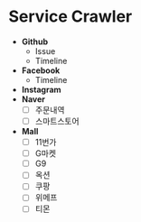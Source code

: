 # Service Crawler

- **Github**
    - Issue
    - Timeline
- **Facebook**
    - Timeline
- **Instagram**
- **Naver**
    - [ ] 주문내역
    - [ ] 스마트스토어
- **Mall**
    - [ ] 11번가
    - [ ] G마켓
    - [ ] G9
    - [ ] 옥션
    - [ ] 쿠팡
    - [ ] 위메프
    - [ ] 티몬
